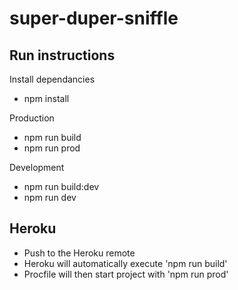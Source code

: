 # super-duper-sniffle

## Run instructions

Install dependancies

- npm install

Production

- npm run build
- npm run prod

Development

- npm run build:dev
- npm run dev

## Heroku

- Push to the Heroku remote
- Heroku will automatically execute 'npm run build'
- Procfile will then start project with 'npm run prod'
